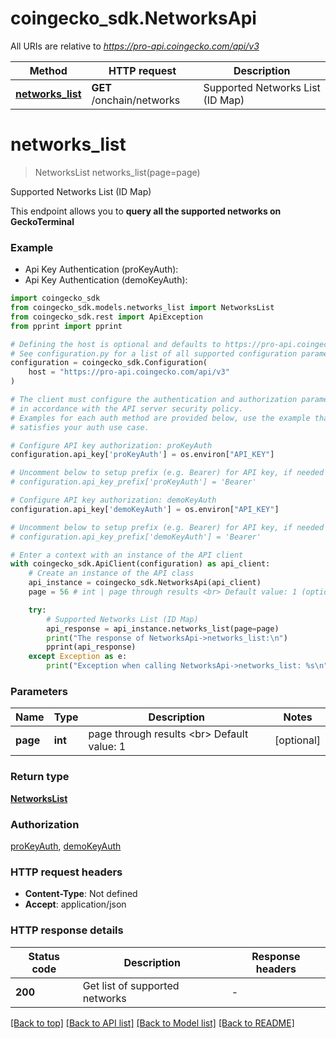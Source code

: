 # coingecko_sdk.NetworksApi

All URIs are relative to *https://pro-api.coingecko.com/api/v3*

Method | HTTP request | Description
------------- | ------------- | -------------
[**networks_list**](NetworksApi.md#networks_list) | **GET** /onchain/networks | Supported Networks List (ID Map)


# **networks_list**
> NetworksList networks_list(page=page)

Supported Networks List (ID Map)

This endpoint allows you to **query all the supported networks on GeckoTerminal**

### Example

* Api Key Authentication (proKeyAuth):
* Api Key Authentication (demoKeyAuth):

```python
import coingecko_sdk
from coingecko_sdk.models.networks_list import NetworksList
from coingecko_sdk.rest import ApiException
from pprint import pprint

# Defining the host is optional and defaults to https://pro-api.coingecko.com/api/v3
# See configuration.py for a list of all supported configuration parameters.
configuration = coingecko_sdk.Configuration(
    host = "https://pro-api.coingecko.com/api/v3"
)

# The client must configure the authentication and authorization parameters
# in accordance with the API server security policy.
# Examples for each auth method are provided below, use the example that
# satisfies your auth use case.

# Configure API key authorization: proKeyAuth
configuration.api_key['proKeyAuth'] = os.environ["API_KEY"]

# Uncomment below to setup prefix (e.g. Bearer) for API key, if needed
# configuration.api_key_prefix['proKeyAuth'] = 'Bearer'

# Configure API key authorization: demoKeyAuth
configuration.api_key['demoKeyAuth'] = os.environ["API_KEY"]

# Uncomment below to setup prefix (e.g. Bearer) for API key, if needed
# configuration.api_key_prefix['demoKeyAuth'] = 'Bearer'

# Enter a context with an instance of the API client
with coingecko_sdk.ApiClient(configuration) as api_client:
    # Create an instance of the API class
    api_instance = coingecko_sdk.NetworksApi(api_client)
    page = 56 # int | page through results <br> Default value: 1 (optional)

    try:
        # Supported Networks List (ID Map)
        api_response = api_instance.networks_list(page=page)
        print("The response of NetworksApi->networks_list:\n")
        pprint(api_response)
    except Exception as e:
        print("Exception when calling NetworksApi->networks_list: %s\n" % e)
```



### Parameters


Name | Type | Description  | Notes
------------- | ------------- | ------------- | -------------
 **page** | **int**| page through results &lt;br&gt; Default value: 1 | [optional] 

### Return type

[**NetworksList**](NetworksList.md)

### Authorization

[proKeyAuth](../README.md#proKeyAuth), [demoKeyAuth](../README.md#demoKeyAuth)

### HTTP request headers

 - **Content-Type**: Not defined
 - **Accept**: application/json

### HTTP response details

| Status code | Description | Response headers |
|-------------|-------------|------------------|
**200** | Get list of supported networks |  -  |

[[Back to top]](#) [[Back to API list]](../README.md#documentation-for-api-endpoints) [[Back to Model list]](../README.md#documentation-for-models) [[Back to README]](../README.md)

